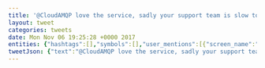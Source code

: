 ```yaml
---
title: '@CloudAMQP love the service, sadly your support team is slow to respond to emails.'
layout: tweet
categories: tweets
date: Mon Nov 06 19:25:28 +0000 2017
entities: {"hashtags":[],"symbols":[],"user_mentions":[{"screen_name":"CloudAMQP","name":"CloudAMQP","id":524100981,"id_str":"524100981","indices":[0,10]}],"urls":[]}
tweetJson: {"text":"@CloudAMQP love the service, sadly your support team is slow to respond to emails."}
---
```

